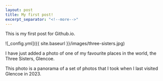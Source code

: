 ```yaml
---
layout: post
title: My first post!
excerpt_separator: "<!--more-->"
---
```


This is my first post for Github.io.

![_config.yml]({{ site.baseurl }}/images/three-sisters.jpg)

<!--more-->

I have just added a photo of one of my favourite places in the world, the Three Sisters, Glencoe.

This photo is a panorama of a set of photos that I took when I last visited Glencoe in 2023.
